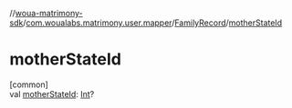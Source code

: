 //[woua-matrimony-sdk](../../../index.md)/[com.woualabs.matrimony.user.mapper](../index.md)/[FamilyRecord](index.md)/[motherStateId](mother-state-id.md)

# motherStateId

[common]\
val [motherStateId](mother-state-id.md): [Int](https://kotlinlang.org/api/latest/jvm/stdlib/kotlin/-int/index.html)?
